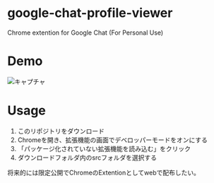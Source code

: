 # google-chat-profile-viewer
Chrome extention for Google Chat (For Personal Use)

# Demo

![キャプチャ](https://user-images.githubusercontent.com/19631320/88781093-e4c3fa00-d1c6-11ea-9965-154c7764d176.PNG)

# Usage

1. このリポジトリをダウンロード
2. Chromeを開き、拡張機能の画面でデベロッパーモードをオンにする
3. 「パッケージ化されていない拡張機能を読み込む」をクリック
4. ダウンロードフォルダ内のsrcフォルダを選択する

将来的には限定公開でChromeのExtentionとしてwebで配布したい。
